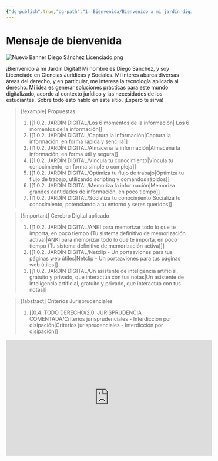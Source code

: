 ```yaml
---
{"dg-publish":true,"dg-path":"1. Bienvenida/Bienvenido a mi jardín digital.md","permalink":"/1-bienvenida/bienvenido-a-mi-jardin-digital/","tags":["CerebroDigital","gardenEntry","gardenEntry"]}
---
```



# Mensaje de bienvenida

![Nuevo Banner Diego Sánchez Licenciado.png](/img/user/1.0.2.%20CEREBRO%20DIGITAL/2.%20S%C3%A9%20el%20estudiante%20definitivo/ANEXOS/Nuevo%20Banner%20Diego%20S%C3%A1nchez%20Licenciado.png)

¡Bienvenido a mi Jardín Digital! Mi nombre es Diego Sánchez, y soy Licenciado en Ciencias Jurídicas y Sociales. 
Mi interés abarca diversas áreas del derecho, y en particular, me interesa la tecnología aplicada al derecho. Mi idea es generar soluciones prácticas para este mundo digitalizado, acorde al contexto jurídico y las necesidades de los estudiantes. 
Sobre todo esto hablo en este sitio. ¡Espero te sirva!

> [!example] Propuestas
> 1. [[1.0.2. JARDÍN DIGITAL/Los 6 momentos de la información\| Los 6 momentos de la información]]
> 2. [[1.0.2. JARDÍN DIGITAL/Captura la información\|Captura la información, en forma rápida y sencilla]]
> 3. [[1.0.2. JARDÍN DIGITAL/Almacena la información\|Almacena la información, en forma útil y segura]]
> 4. [[1.0.2. JARDÍN DIGITAL/Vincula tu conocimiento\|Vincula tu conocimiento, en forma simple o compleja]]
> 5. [[1.0.2. JARDÍN DIGITAL/Optimiza tu flujo de trabajo\|Optimiza tu flujo de trabajo, utilizando scripting y comandos rápidos]]
> 6. [[1.0.2. JARDÍN DIGITAL/Memoriza la información\|Memoriza grandes cantidades de información, en poco tiempo]]
> 7. [[1.0.2. JARDÍN DIGITAL/Socializa tu conocimiento\|Socializa tu conocimiento, potenciando a tu entorno y seres queridos]]
> 

> [!important] Cerebro Digital aplicado
> 1. [[1.0.2. JARDÍN DIGITAL/ANKI para memorizar todo lo que te importa, en poco tiempo (Tu sistema definitivo de memorización activa)\|ANKI para memorizar todo lo que te importa, en poco tiempo (Tu sistema definitivo de memorización activa)]]
> 2. [[1.0.2. JARDÍN DIGITAL/Netclip - Un portaaviones para tus páginas web útiles\|Netclip - Un portaaviones para tus páginas web útiles]]
> 3. [[1.0.2. JARDÍN DIGITAL/Un asistente de inteligencia artificial, gratuito y privado, que interactúa con tus notas\|Un asistente de inteligencia artificial, gratuito y privado, que interactúa con tus notas]]

> [!abstract] Criterios Jurisprudenciales
> 1. [[0.4. TODO DERECHO/2.0. JURISPRUDENCIA COMENTADA/Criterios jurisprudenciales - Interdicción por disipación\|Criterios jurisprudenciales - Interdicción por disipación]]



<iframe width="560" height="315" 
src="https://www.youtube.com/embed/2kTcOSsQpV4" 
title="YouTube video player" 
frameborder="0" 
allow="accelerometer; autoplay; clipboard-write; encrypted-media; gyroscope; picture-in-picture; web-share" 
allowfullscreen></iframe>

